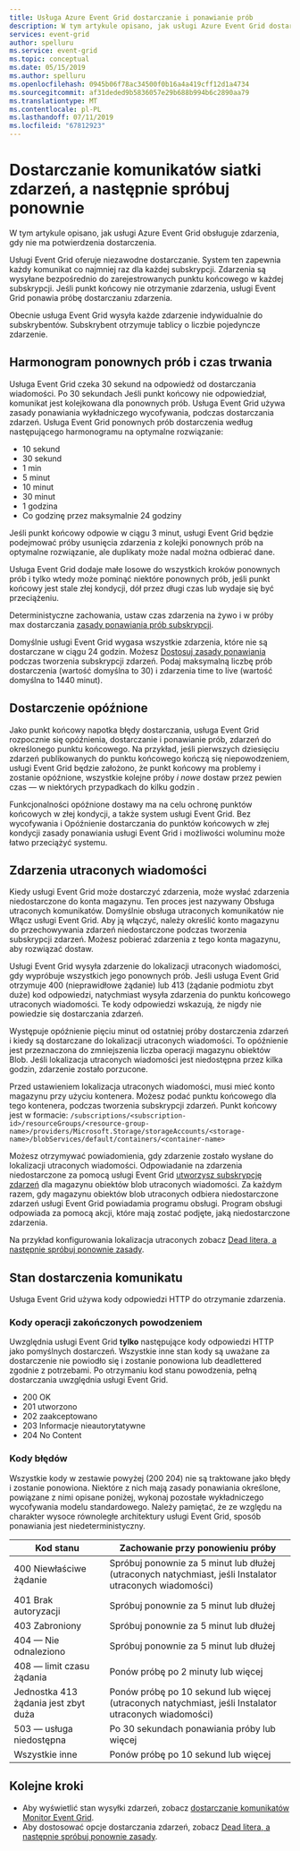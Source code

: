 ```yaml
---
title: Usługa Azure Event Grid dostarczanie i ponawianie prób
description: W tym artykule opisano, jak usługi Azure Event Grid dostarcza zdarzenia i sposób obsługi niedostarczone wiadomości.
services: event-grid
author: spelluru
ms.service: event-grid
ms.topic: conceptual
ms.date: 05/15/2019
ms.author: spelluru
ms.openlocfilehash: 0945b06f78ac34500f0b16a4a419cff12d1a4734
ms.sourcegitcommit: af31deded9b5836057e29b688b994b6c2890aa79
ms.translationtype: MT
ms.contentlocale: pl-PL
ms.lasthandoff: 07/11/2019
ms.locfileid: "67812923"
---
```

# <a name="event-grid-message-delivery-and-retry"></a>Dostarczanie komunikatów siatki zdarzeń, a następnie spróbuj ponownie

W tym artykule opisano, jak usługi Azure Event Grid obsługuje zdarzenia, gdy nie ma potwierdzenia dostarczenia.

Usługi Event Grid oferuje niezawodne dostarczanie. System ten zapewnia każdy komunikat co najmniej raz dla każdej subskrypcji. Zdarzenia są wysyłane bezpośrednio do zarejestrowanych punktu końcowego w każdej subskrypcji. Jeśli punkt końcowy nie otrzymanie zdarzenia, usługi Event Grid ponawia próbę dostarczaniu zdarzenia.

Obecnie usługa Event Grid wysyła każde zdarzenie indywidualnie do subskrybentów. Subskrybent otrzymuje tablicy o liczbie pojedyncze zdarzenie.

## <a name="retry-schedule-and-duration"></a>Harmonogram ponownych prób i czas trwania

Usługa Event Grid czeka 30 sekund na odpowiedź od dostarczania wiadomości. Po 30 sekundach Jeśli punkt końcowy nie odpowiedział, komunikat jest kolejkowana dla ponownych prób. Usługa Event Grid używa zasady ponawiania wykładniczego wycofywania, podczas dostarczania zdarzeń. Usługa Event Grid ponownych prób dostarczenia według następującego harmonogramu na optymalne rozwiązanie:

- 10 sekund
- 30 sekund
- 1 min
- 5 minut
- 10 minut
- 30 minut
- 1 godzina
- Co godzinę przez maksymalnie 24 godziny

Jeśli punkt końcowy odpowie w ciągu 3 minut, usługi Event Grid będzie podejmować próby usunięcia zdarzenia z kolejki ponownych prób na optymalne rozwiązanie, ale duplikaty może nadal można odbierać dane.

Usługa Event Grid dodaje małe losowe do wszystkich kroków ponownych prób i tylko wtedy może pominąć niektóre ponownych prób, jeśli punkt końcowy jest stale złej kondycji, dół przez długi czas lub wydaje się być przeciążeniu.

Deterministyczne zachowania, ustaw czas zdarzenia na żywo i w próby max dostarczania [zasady ponawiania prób subskrypcji](manage-event-delivery.md).

Domyślnie usługi Event Grid wygasa wszystkie zdarzenia, które nie są dostarczane w ciągu 24 godzin. Możesz [Dostosuj zasady ponawiania](manage-event-delivery.md) podczas tworzenia subskrypcji zdarzeń. Podaj maksymalną liczbę prób dostarczenia (wartość domyślna to 30) i zdarzenia time to live (wartość domyślna to 1440 minut).

## <a name="delayed-delivery"></a>Dostarczenie opóźnione

Jako punkt końcowy napotka błędy dostarczania, usługa Event Grid rozpocznie się opóźnienia, dostarczanie i ponawianie prób, zdarzeń do określonego punktu końcowego. Na przykład, jeśli pierwszych dziesięciu zdarzeń publikowanych do punktu końcowego kończą się niepowodzeniem, usługi Event Grid będzie założono, że punkt końcowy ma problemy i zostanie opóźnione, wszystkie kolejne próby *i nowe* dostaw przez pewien czas — w niektórych przypadkach do kilku godzin .

Funkcjonalności opóźnione dostawy ma na celu ochronę punktów końcowych w złej kondycji, a także system usługi Event Grid. Bez wycofywania i Opóźnienie dostarczania do punktów końcowych w złej kondycji zasady ponawiania usługi Event Grid i możliwości woluminu może łatwo przeciążyć systemu.

## <a name="dead-letter-events"></a>Zdarzenia utraconych wiadomości

Kiedy usługi Event Grid może dostarczyć zdarzenia, może wysłać zdarzenia niedostarczone do konta magazynu. Ten proces jest nazywany Obsługa utraconych komunikatów. Domyślnie obsługa utraconych komunikatów nie Włącz usługi Event Grid. Aby ją włączyć, należy określić konto magazynu do przechowywania zdarzeń niedostarczone podczas tworzenia subskrypcji zdarzeń. Możesz pobierać zdarzenia z tego konta magazynu, aby rozwiązać dostaw.

Usługi Event Grid wysyła zdarzenie do lokalizacji utraconych wiadomości, gdy wypróbuje wszystkich jego ponownych prób. Jeśli usługa Event Grid otrzymuje 400 (nieprawidłowe żądanie) lub 413 (żądanie podmiotu zbyt duże) kod odpowiedzi, natychmiast wysyła zdarzenia do punktu końcowego utraconych wiadomości. Te kody odpowiedzi wskazują, że nigdy nie powiedzie się dostarczania zdarzeń.

Występuje opóźnienie pięciu minut od ostatniej próby dostarczenia zdarzeń i kiedy są dostarczane do lokalizacji utraconych wiadomości. To opóźnienie jest przeznaczona do zmniejszenia liczba operacji magazynu obiektów Blob. Jeśli lokalizacja utraconych wiadomości jest niedostępna przez kilka godzin, zdarzenie zostało porzucone.

Przed ustawieniem lokalizacja utraconych wiadomości, musi mieć konto magazynu przy użyciu kontenera. Możesz podać punktu końcowego dla tego kontenera, podczas tworzenia subskrypcji zdarzeń. Punkt końcowy jest w formacie: `/subscriptions/<subscription-id>/resourceGroups/<resource-group-name>/providers/Microsoft.Storage/storageAccounts/<storage-name>/blobServices/default/containers/<container-name>`

Możesz otrzymywać powiadomienia, gdy zdarzenie zostało wysłane do lokalizacji utraconych wiadomości. Odpowiadanie na zdarzenia niedostarczone za pomocą usługi Event Grid [utworzysz subskrypcję zdarzeń](../storage/blobs/storage-blob-event-quickstart.md?toc=%2fazure%2fevent-grid%2ftoc.json) dla magazynu obiektów blob utraconych wiadomości. Za każdym razem, gdy magazynu obiektów blob utraconych odbiera niedostarczone zdarzeń usługi Event Grid powiadamia programu obsługi. Program obsługi odpowiada za pomocą akcji, które mają zostać podjęte, jaką niedostarczone zdarzenia.

Na przykład konfigurowania lokalizacja utraconych zobacz [Dead litera, a następnie spróbuj ponownie zasady](manage-event-delivery.md).

## <a name="message-delivery-status"></a>Stan dostarczenia komunikatu

Usługa Event Grid używa kody odpowiedzi HTTP do otrzymanie zdarzenia. 

### <a name="success-codes"></a>Kody operacji zakończonych powodzeniem

Uwzględnia usługi Event Grid **tylko** następujące kody odpowiedzi HTTP jako pomyślnych dostarczeń. Wszystkie inne stan kody są uważane za dostarczenie nie powiodło się i zostanie ponowiona lub deadlettered zgodnie z potrzebami. Po otrzymaniu kod stanu powodzenia, pełną dostarczania uwzględnia usługi Event Grid.

- 200 OK
- 201 utworzono
- 202 zaakceptowano
- 203 Informacje nieautorytatywne
- 204 No Content

### <a name="failure-codes"></a>Kody błędów

Wszystkie kody w zestawie powyżej (200 204) nie są traktowane jako błędy i zostanie ponowiona. Niektóre z nich mają zasady ponawiania określone, powiązane z nimi opisane poniżej, wykonaj pozostałe wykładniczego wycofywania modelu standardowego. Należy pamiętać, że ze względu na charakter wysoce równoległe architektury usługi Event Grid, sposób ponawiania jest niedeterministyczny. 

| Kod stanu | Zachowanie przy ponowieniu próby |
| ------------|----------------|
| 400 Niewłaściwe żądanie | Spróbuj ponownie za 5 minut lub dłużej (utraconych natychmiast, jeśli Instalator utraconych wiadomości) |
| 401 Brak autoryzacji | Spróbuj ponownie za 5 minut lub dłużej |
| 403 Zabroniony | Spróbuj ponownie za 5 minut lub dłużej |
| 404 — Nie odnaleziono | Spróbuj ponownie za 5 minut lub dłużej |
| 408 — limit czasu żądania | Ponów próbę po 2 minuty lub więcej |
| Jednostka 413 żądania jest zbyt duża | Ponów próbę po 10 sekund lub więcej (utraconych natychmiast, jeśli Instalator utraconych wiadomości) |
| 503 — usługa niedostępna | Po 30 sekundach ponawiania próby lub więcej |
| Wszystkie inne | Ponów próbę po 10 sekund lub więcej |


## <a name="next-steps"></a>Kolejne kroki

* Aby wyświetlić stan wysyłki zdarzeń, zobacz [dostarczanie komunikatów Monitor Event Grid](monitor-event-delivery.md).
* Aby dostosować opcje dostarczania zdarzeń, zobacz [Dead litera, a następnie spróbuj ponownie zasady](manage-event-delivery.md).
